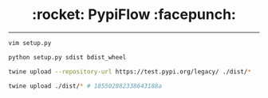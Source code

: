 <h1 align = "center">:rocket: PypiFlow :facepunch:</h1>

---

```sh
vim setup.py

python setup.py sdist bdist_wheel

twine upload --repository-url https://test.pypi.org/legacy/ ./dist/*

twine upload ./dist/* # 185502882338643188a
```

